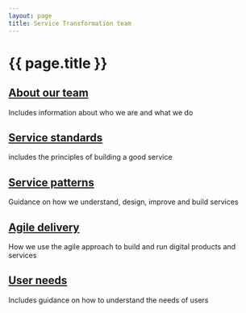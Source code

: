 ```yaml
---
layout: page
title: Service Transformation team
---
```


# {{ page.title }}

<div class="previews">
  <div class="preview">
    <h2 class="sub-section-heading"><a href="/essex-service-transformation-playbook/Service-Transformation-team/About-our-team">About our team</a></h2>
    <p>Includes information about who we are and what we do</p>
  </div>
  <div class="preview">
    <h2 class="sub-section-heading"><a href="/essex-service-transformation-playbook/Service-Transformation-team/Service-standards">Service standards</a></h2>
    <p>includes the principles of building a good service</p>
  </div>
  <div class="preview">
    <h2 class="sub-section-heading"><a href="/essex-service-transformation-playbook/Service-Transformation-team/Service-patterns">Service patterns</a></h2>
    <p>Guidance on how we understand, design, improve and build services</p>
  </div>
  <div class="preview">
    <h2 class="sub-section-heading"><a href="/essex-service-transformation-playbook/Service-Transformation-team/Agile-delivery">Agile delivery</a></h2>
    <p>How we use the agile approach to build and run digital products and services</p>
  </div>
    <div class="preview">
    <h2 class="sub-section-heading"><a href="/essex-service-transformation-playbook/Service-Transformation-team/User-need">User needs</a></h2>
    <p>Includes guidance on how to understand the needs of users</p>
  </div>
</div>
